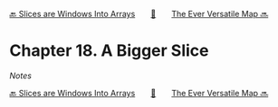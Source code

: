 [🔙 Slices are Windows Into Arrays][previous-chapter]&nbsp;&nbsp;&nbsp;&nbsp;&nbsp;&nbsp;&nbsp;[🏡][readme]&nbsp;&nbsp;&nbsp;&nbsp;&nbsp;&nbsp;&nbsp;[The Ever Versatile Map 🔜][upcoming-chapter]

# Chapter 18. A Bigger Slice

_Notes_

[🔙 Slices are Windows Into Arrays][previous-chapter]&nbsp;&nbsp;&nbsp;&nbsp;&nbsp;&nbsp;&nbsp;[🏡][readme]&nbsp;&nbsp;&nbsp;&nbsp;&nbsp;&nbsp;&nbsp;[The Ever Versatile Map 🔜][upcoming-chapter]

[readme]: README.md
[previous-chapter]: ch17-slices-are-windows-into-arrays.md
[upcoming-chapter]: ch19-the-ever-versatile-map.md